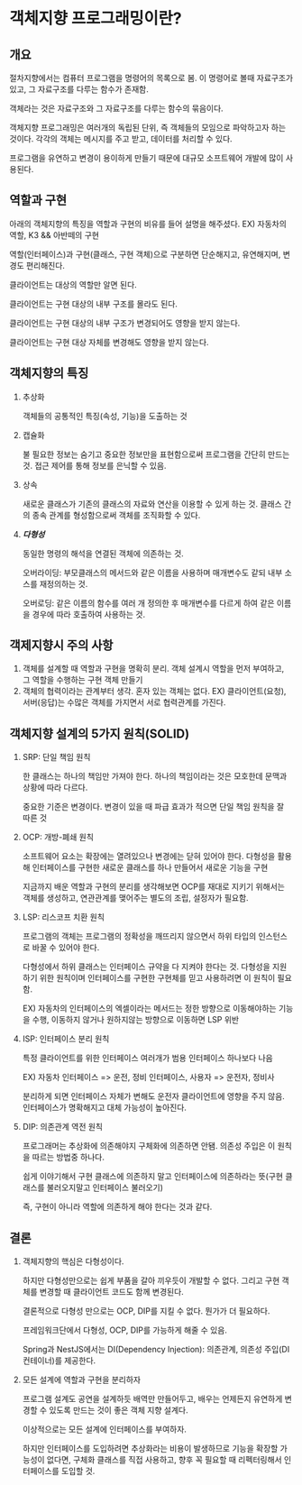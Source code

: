 # 객체지향 프로그래밍이란? #

## 개요 ##
절차지향에서는 컴퓨터 프로그램을 명령어의 목록으로 봄. 이 명령어로 볼때 자료구조가 있고, 그 자료구조를 다루는 함수가 존재함.

객체라는 것은 자료구조와 그 자료구조를 다루는 함수의 묶음이다.

객체지향 프로그래밍은 여러개의 독립된 단위, 즉 객체들의 모임으로 파악하고자 하는 것이다. 각각의 객체는 메시지를 주고 받고, 데이터를 처리할 수 있다.

프로그램을 유연하고 변경이 용이하게 만들기 때문에 대규모 소프트웨어 개발에 많이 사용된다.

## 역할과 구현 ##
아래의 객체지향의 특징을 역할과 구현의 비유를 들어 설명을 해주셨다. EX) 자동차의 역할, K3 && 아반떼의 구현

역할(인터페이스)과 구현(클래스, 구현 객체)으로 구분하면 단순해지고, 유연해지며, 변경도 편리해진다.

클라이언트는 대상의 역할만 알면 된다.

클라이언트는 구현 대상의 내부 구조를 몰라도 된다.

클라이언트는 구현 대상의 내부 구조가 변경되어도 영향을 받지 않는다.

클라이언트는 구현 대상 자체를 변경해도 영향을 받지 않는다.

## 객체지향의 특징 ##
1. 추상화

	객체들의 공통적인 특징(속성, 기능)을 도출하는 것

2. 캡슐화

	불 필요한 정보는 숨기고 중요한 정보만을 표현함으로써 프로그램을 간단히 만드는 것. 접근 제어를 통해 정보를 은닉할 수 있음.

3. 상속

	새로운 클래스가 기존의 클래스의 자료와 연산을 이용할 수 있게 하는 것. 클래스 간의 종속 관계를 형성함으로써 객체를 조직화할 수 있다.

4. ***다형성***

	동일한 명령의 해석을 연결된 객체에 의존하는 것.

	오버라이딩: 부모클래스의 메서드와 같은 이름을 사용하며 매개변수도 같되 내부 소스를 재정의하는 것.

	오버로딩: 같은 이름의 함수를 여러 개 정의한 후 매개변수를 다르게 하여 같은 이름을 경우에 따라 호출하여 사용하는 것.

## 객제지향시 주의 사항 ##
1. 객체를 설계할 때 역할과 구현을 명확히 분리. 객체 설계시 역할을 먼저 부여하고, 그 역할을 수행하는 구현 객체 만들기
2. 객체의 협력이라는 관계부터 생각. 혼자 있는 객체는 없다. EX) 클라이언트(요청), 서버(응답)는 수많은 객체를 가지면서 서로 협력관계를 가진다.

## 객체지향 설계의 5가지 원칙(SOLID) ##
1. SRP: 단일 책임 원칙

	한 클래스는 하나의 책임만 가져야 한다. 하나의 책임이라는 것은 모호한데 문맥과 상황에 따라 다르다.

	중요한 기준은 변경이다. 변경이 있을 때 파급 효과가 적으면 단일 책임 원칙을 잘 따른 것

2. OCP: 개방-폐쇄 원칙

	소프트웨어 요소는 확장에는 열려있으나 변경에는 닫혀 있어야 한다. 다형성을 활용해 인터페이스를 구현한 새로운 클래스를 하나 만들어서 새로운 기능을 구현

	지금까지 배운 역할과 구현의 분리를 생각해보면 OCP를 재대로 지키기 위해서는 객체를 생성하고, 연관관계를 맺어주는 별도의 조립, 설정자가 필요함.

3. LSP: 리스코프 치환 원칙

	프로그램의 객체는 프로그램의 정확성을 깨뜨리지 않으면서 하위 타입의 인스턴스로 바꿀 수 있어야 한다.

	다형성에서 하위 클래스는 인터페이스 규약을 다 지켜야 한다는 것. 다형성을 지원하기 위한 원칙이며 인터페이스를 구현한 구현체를 믿고 사용하려면 이 원칙이 필요함.

	EX) 자동차의 인터페이스의 엑셀이라는 메서드는 정한 방향으로 이동해야하는 기능을 수행, 이동하지 않거나 원하지않는 방향으로 이동하면 LSP 위반

4. ISP: 인터페이스 분리 원칙

	특정 클라이언트를 위한 인터페이스 여러개가 범용 인터페이스 하나보다 나음

	EX) 자동차 인터페이스 => 운전, 정비 인터페이스, 사용자 => 운전자, 정비사

	분리하게 되면 인터페이스 자체가 변해도 운전자 클라이언트에 영향을 주지 않음. 인터페이스가 명확해지고 대체 가능성이 높아진다.

5. DIP: 의존관계 역전 원칙

	프로그래머는 추상화에 의존해야지 구체화에 의존하면 안됌. 의존성 주입은 이 원칙을 따르는 방법중 하나다.

	쉽게 이야기해서 구현 클래스에 의존하지 말고 인터페이스에 의존하라는 뜻(구현 클래스를 불러오지말고 인터페이스 불러오기)

	즉, 구현이 아니라 역할에 의존하게 해야 한다는 것과 같다.

## 결론 ##
1. 객체지향의 핵심은 다형성이다.
	
	하지만 다형성만으로는 쉽게 부품을 갈아 끼우듯이 개발할 수 없다. 그리고 구현 객체를 변경할 때 클라이언트 코드도 함께 변경된다.

	결론적으로 다형성 만으로는 OCP, DIP를 지킬 수 없다. 뭔가가 더 필요하다.

	프레임워크단에서 다형성, OCP, DIP를 가능하게 해줄 수 있음.

	Spring과 NestJS에서는 DI(Dependency Injection): 의존관계, 의존성 주입(DI 컨테이너)를 제공한다.

2. 모든 설계에 역할과 구현을 분리하자

	프로그램 설계도 공연을 설계하듯 배역만 만들어두고, 배우는 언제든지 유연하게 변경할 수 있도록 만드는 것이 좋은 객체 지향 설계다.

	이상적으로는 모든 설계에 인터페이스를 부여하자.

	하지만 인터페이스를 도입하려면 추상화라는 비용이 발생하므로 기능을 확장할 가능성이 없다면, 구체화 클래스를 직접 사용하고, 향후 꼭 필요할 때 리펙터링해서 인터페이스를 도입할 것.